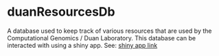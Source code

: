# duanResourcesDb
A database used to keep track of various resources that are used by the Computational Genomics / Duan Laboratory. This database can be interacted with using a shiny app.
See: [shiny app link](https://duanlab.shinyapps.io/duanResourcesDb/)


